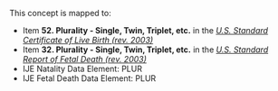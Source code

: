 This concept is mapped to:
* Item **52. Plurality - Single, Twin, Triplet, etc.** in the *[U.S. Standard Certificate of Live Birth (rev. 2003)](https://www.cdc.gov/nchs/data/dvs/birth11-03final-ACC.pdf)*
* Item **32. Plurality - Single, Twin, Triplet, etc.** in the *[U.S. Standard Report of Fetal Death (rev. 2003)](https://www.cdc.gov/nchs/data/dvs/FDEATH11-03finalACC.pdf)*
* IJE Natality Data Element: PLUR
* IJE Fetal Death Data Element: PLUR